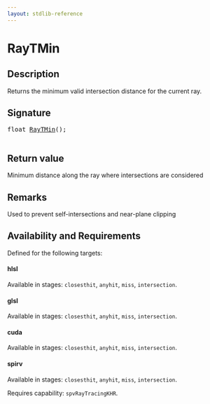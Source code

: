 ```yaml
---
layout: stdlib-reference
---
```


# RayTMin

## Description

Returns the minimum valid intersection distance for the current ray.



## Signature 

<pre>
<span class="code_keyword">float</span> <a href="raytmin-034.html">RayTMin</a>();

</pre>

## Return value
Minimum distance along the ray where intersections are considered

## Remarks
Used to prevent self-intersections and near-plane clipping


## Availability and Requirements

Defined for the following targets:

#### hlsl
Available in stages: `closesthit`, `anyhit`, `miss`, `intersection`.

#### glsl
Available in stages: `closesthit`, `anyhit`, `miss`, `intersection`.

#### cuda
Available in stages: `closesthit`, `anyhit`, `miss`, `intersection`.

#### spirv
Available in stages: `closesthit`, `anyhit`, `miss`, `intersection`.

Requires capability: `spvRayTracingKHR`.


